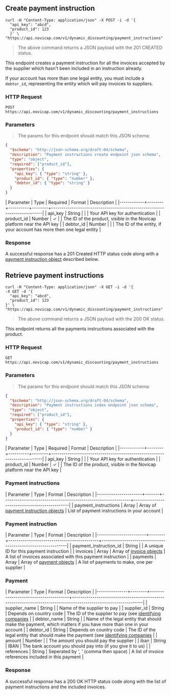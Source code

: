 ## Create payment instruction

```shell
curl -H "Content-Type: application/json" -X POST -i -d '{
  "api_key": "abcd",
  "product_id": 123
  }' \
"https://api.novicap.com/v1/dynamic_discounting/payment_instructions"
```

> The above command returns a JSON payload with the 201 CREATED status.

This endpoint creates a payment instruction for all the invoices accepted by the supplier which hasn't been included in an instruction already.

If your account has more than one legal entity, you must include a `debtor_id`, representing the entity which will pay invoices to suppliers.


### HTTP Request

`POST https://api.novicap.com/v1/dynamic_discounting/payment_instructions`

### Parameters

> The params for this endpoint should match this JSON schema:

```json
{
  "$schema": "http://json-schema.org/draft-04/schema",
  "description": "Payment instructions create endpoint json schema",
  "type": "object",
  "required": ["product_id"],
  "properties": {
    "api_key": { "type": "string" },
    "product_id": { "type": "number" },
    "debtor_id": { "type": "string" }
  }
}
```

| Parameter  | Type   | Required | Format | Description                                                             |
|------------+--------+----------+--------+-------------------------------------------------------------------------|
| api_key    | String |          |        | Your API key for authentication                                         |
| product_id | Number | ✓        |        | The ID of the product, visible in the Novicap platform near the API key |
| debtor_id  | Number |          |        | The ID of the entity, if your account has more then one legal entity    |

### Response

A successful response has a 201 Created HTTP status code along with a [payment instruction object](#payment-instruction) described below.

## Retrieve payment instructions

```shell
curl -H "Content-Type: application/json" -X GET -i -d '{
-X GET -d '{
  "api_key": "abcd",
  "product_id": 123
}' \
"https://api.novicap.com/v1/dynamic_discounting/payment_instructions"
```

> The above command returns a JSON payload with the 200 OK status.

This endpoint returns all the payments instructions associated with the product.

### HTTP Request

`GET https://api.novicap.com/v1/dynamic_discounting/payment_instructions`

### Parameters

> The params for this endpoint should match this JSON schema:

```json
{
  "$schema": "http://json-schema.org/draft-04/schema",
  "description": "Payment instructions index endpoint json schema",
  "type": "object",
  "required": ["product_id"],
  "properties": {
    "api_key": { "type": "string" },
    "product_id": { "type": "number" }
  }
}
```

| Parameter  | Type   | Required | Format | Description                                                             |
|------------+--------+----------+--------+-------------------------------------------------------------------------|
| api_key    | String |          |        | Your API key for authentication                                         |
| product_id | Number | ✓        |        | The ID of the product, visible in the Novicap platform near the API key |

### Payment instructions

| Parameter            | Type  | Format                                                       | Description                                  |
|----------------------+-------+--------------------------------------------------------------+----------------------------------------------|
| payment_instructions | Array | Array of [payment instruction objects](#payment-instruction) | List of payment instructions in your account |

### Payment instruction

| Parameter              | Type   | Format                                     | Description                                                 |
|------------------------+--------+--------------------------------------------+-------------------------------------------------------------|
| payment_instruction_id | String |                                            | A unique ID for this payment instruction                    |
| invoices               | Array  | Array of [invoice objects](#invoice-index) | A list of invoices associated with this payment instruction |
| payments               | Array  | Array of [payment objects](#payment)       | A list of payments to make, one per supplier                |

### Payment

| Parameter     | Type   | Format                               | Description                                                                                                    |
|---------------+--------+--------------------------------------+----------------------------------------------------------------------------------------------------------------|
| supplier_name | String |                                      | Name of the supplier to pay                                                                                    |
| supplier_id   | String | Depends on country code              | The ID of the supplier to pay (see [identifying companies](#identifying-companies)                             |
| debtor_name   | String |                                      | Name of the legal entity that should make the payment, which matters if you have more than one in your account |
| debtor_id     | String | Depends on country code              | The ID of the legal entity that should make the payment (see [identifying companies](#identifying-companies)   |
| amount        | Number |                                      | The amount you should pay the supplier                                                                         |
| iban          | String | IBAN                                 | The bank account you should pay into (if you give it to us)                                                    |
| references    | String | Seperated by ', ' (comma then space) | A list of invoice references included in this payment                                                          |


### Response

A successful response has a 200 OK HTTP status code along with the list of payment instructions and the included invoices.
